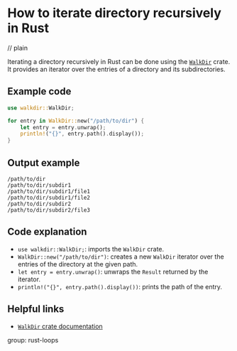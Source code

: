 # How to iterate directory recursively in Rust
// plain

Iterating a directory recursively in Rust can be done using the [`WalkDir`](https://docs.rs/walkdir/2.3.1/walkdir/) crate. It provides an iterator over the entries of a directory and its subdirectories.

## Example code

```rust
use walkdir::WalkDir;

for entry in WalkDir::new("/path/to/dir") {
    let entry = entry.unwrap();
    println!("{}", entry.path().display());
}
```

## Output example

```
/path/to/dir
/path/to/dir/subdir1
/path/to/dir/subdir1/file1
/path/to/dir/subdir1/file2
/path/to/dir/subdir2
/path/to/dir/subdir2/file3
```

## Code explanation

- `use walkdir::WalkDir;`: imports the `WalkDir` crate.
- `WalkDir::new("/path/to/dir")`: creates a new `WalkDir` iterator over the entries of the directory at the given path.
- `let entry = entry.unwrap()`: unwraps the `Result` returned by the iterator.
- `println!("{}", entry.path().display())`: prints the path of the entry.

## Helpful links
- [`WalkDir` crate documentation](https://docs.rs/walkdir/2.3.1/walkdir/)

group: rust-loops